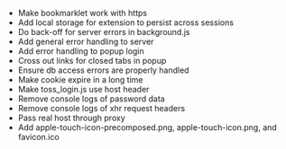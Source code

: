 * Make bookmarklet work with https
* Add local storage for extension to persist across sessions
* Do back-off for server errors in background.js
* Add general error handling to server
* Add error handling to popup login
* Cross out links for closed tabs in popup
* Ensure db access errors are properly handled
* Make cookie expire in a long time
* Make toss_login.js use host header
* Remove console logs of password data
* Remove console logs of xhr request headers
* Pass real host through proxy
* Add apple-touch-icon-precomposed.png, apple-touch-icon.png, and favicon.ico

